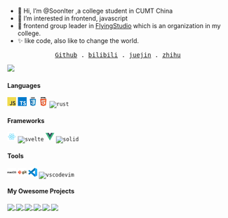 - 👋 Hi, I’m @SoonIter ,a college student in CUMT China
- 🎨 I’m interested in frontend, javascript
- 🌱 frontend group leader in <a href="https://github.com/cumtflyingstudio">FlyingStudio</a> which is an organization in my college.
- ✨ like code, also like to change the world.
<p align="center">
  <samp>
    <a href="https://github.com/SoonIter">Github</a> .
    <a href="https://space.bilibili.com/12711514/">bilibili</a> .
    <a href="https://juejin.cn/user/3809127289339464">juejin</a> .
    <a href="https://www.zhihu.com/people/mu-liao-ge-mu-2">zhihu</a> 
  </samp>
</p>


<img src="https://github-readme-stats.vercel.app/api?username=sooniter&amp;show_icons=true">


#### Languages

<!-- languages:start -->
<!-- prettier-ignore-start -->
<!-- markdownlint-disable -->
<code><img height="20" src="https://raw.githubusercontent.com/github/explore/80688e429a7d4ef2fca1e82350fe8e3517d3494d/topics/javascript/javascript.png" alt="javascript" /></code>
<code><img height="20" src="https://raw.githubusercontent.com/github/explore/80688e429a7d4ef2fca1e82350fe8e3517d3494d/topics/typescript/typescript.png" alt="typescript" /></code>
<code><img height="20" src="https://raw.githubusercontent.com/github/explore/80688e429a7d4ef2fca1e82350fe8e3517d3494d/topics/css/css.png" alt="css" /></code>
<code><img height="20" src="https://raw.githubusercontent.com/github/explore/80688e429a7d4ef2fca1e82350fe8e3517d3494d/topics/html/html.png" alt="html" /></code>
<code><img height="20" src="https://avatars.githubusercontent.com/u/5430905?s=200&v=4" alt="rust" /></code>
<!-- markdownlint-restore -->
<!-- prettier-ignore-end -->
<!-- languages:end -->

#### Frameworks 

<!-- Frameworks:start -->
<!-- prettier-ignore-start -->
<!-- markdownlint-disable -->

<code><img height="20" src="https://raw.githubusercontent.com/github/explore/80688e429a7d4ef2fca1e82350fe8e3517d3494d/topics/react/react.png" alt="react" /></code>
<code><img height="20" src="https://avatars.githubusercontent.com/u/23617963?s=200&v=4" alt="svelte" /></code>
<code><img height="20" src="https://raw.githubusercontent.com/github/explore/80688e429a7d4ef2fca1e82350fe8e3517d3494d/topics/vue/vue.png" alt="vue" /></code>
<code><img height="20" src="https://avatars.githubusercontent.com/u/95326956?s=200&v=4" alt="solid" /></code>
<!-- markdownlint-restore -->
<!-- prettier-ignore-end -->
<!-- Frameworks:end -->

#### Tools
<!-- tools:start -->
<!-- prettier-ignore-start -->
<!-- markdownlint-disable -->

<code><img height="20" src="https://raw.githubusercontent.com/github/explore/80688e429a7d4ef2fca1e82350fe8e3517d3494d/topics/macos/macos.png" alt="macos" /></code>
<code><img height="20" src="https://raw.githubusercontent.com/github/explore/80688e429a7d4ef2fca1e82350fe8e3517d3494d/topics/git/git.png" alt="git" /></code>
<code><img height="20" src="https://raw.githubusercontent.com/github/explore/80688e429a7d4ef2fca1e82350fe8e3517d3494d/topics/visual-studio-code/visual-studio-code.png" alt="visual-studio-code" /></code>
<code><img height="20" src="https://raw.githubusercontent.com/VSCodeVim/Vim/master/images/icon.png" alt="vscodevim" /></code>
<!-- markdownlint-restore -->
<!-- prettier-ignore-end -->
<!-- tools:end -->


#### My Owesome Projects

<a href="https://github.com/SoonIter/pinia-dux">
  <img align="center" src="https://github-readme-stats.vercel.app/api/pin/?username=sooniter&repo=pinia-dux" />
</a>
<a href="https://github.com/SoonIter/semi-design-solid">
  <img align="center" src="https://github-readme-stats.vercel.app/api/pin/?username=sooniter&repo=semi-design-solid" />
</a>
<a href="https://github.com/SoonIter/soon-cli">
  <img align="center" src="https://github-readme-stats.vercel.app/api/pin/?username=sooniter&repo=soon-cli" />
</a>
<a href="https://github.com/SoonIter/type-challenges-sooniter-answers">
  <img align="center" src="https://github-readme-stats.vercel.app/api/pin/?username=sooniter&repo=type-challenges-sooniter-answers" />
</a>
<a href="https://github.com/cumtflyingstudio/tampermonkey-emoji-commit-github">
  <img align="center" src="https://github-readme-stats.vercel.app/api/pin/?username=cumtflyingstudio&repo=tampermonkey-emoji-commit-github" />
</a>
<a href="https://github.com/SoonIter/tampermonkey-removePrefix-bilibili">
  <img align="center" src="https://github-readme-stats.vercel.app/api/pin/?username=sooniter&repo=tampermonkey-removePrefix-bilibili" />
</a>



